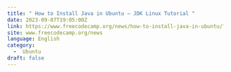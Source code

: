 ```yaml
---
title: " How to Install Java in Ubuntu – JDK Linux Tutorial "
date: 2023-09-07T19:05:00Z
link: https://www.freecodecamp.org/news/how-to-install-java-in-ubuntu/?utm_medium=RSS&utm_source=news.12bit.vn
site: www.freecodecamp.org/news
language: English
category:
  -  Ubuntu 
draft: false
---
```


